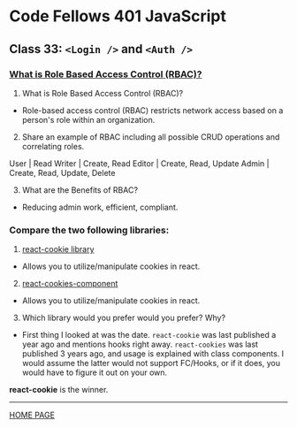 # Code Fellows 401 JavaScript

## Class 33: `<Login />` and `<Auth />`

### [What is Role Based Access Control (RBAC)?](https://digitalguardian.com/blog/what-role-based-access-control-rbac-examples-benefits-and-more)

1. What is Role Based Access Control (RBAC)?

- Role-based access control (RBAC) restricts network access based on a person's role within an organization.

2. Share an example of RBAC including all possible CRUD operations and correlating roles.

User | Read
Writer | Create, Read
Editor | Create, Read, Update
Admin | Create, Read, Update, Delete

3. What are the Benefits of RBAC?

- Reducing admin work, efficient, compliant.

### Compare the two following libraries:

1. [react-cookie library](https://www.npmjs.com/package/react-cookie)

- Allows you to utilize/manipulate cookies in react.

2. [react-cookies-component](https://www.npmjs.com/package/react-cookies)

- Allows you to utilize/manipulate cookies in react.

3. Which library would you prefer would you prefer? Why?

- First thing I looked at was the date. `react-cookie` was last published a year ago and mentions hooks right away. `react-cookies` was last published 3 years ago, and usage is explained with class components. I would assume the latter would not support FC/Hooks, or if it does, you would have to figure it out on your own.

**react-cookie** is the winner.

---

[HOME PAGE](https://getullrichordietrying.github.io/reading-notes/)
